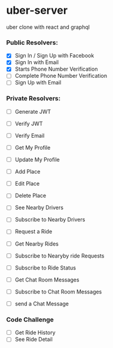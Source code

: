 # uber-server
uber clone with react and graphql

### Public Resolvers:

- [x] Sign In / Sign Up with Facebook
- [x] Sign In with Email
- [x] Starts Phone Number Verification
- [ ] Complete Phone Number Verification
- [ ] Sign Up with Email

### Private Resolvers:

- [ ] Generate JWT
- [ ] Verify JWT
- [ ] Verify Email
- [ ] Get My Profile
- [ ] Update My Profile
- [ ] Add Place
- [ ] Edit Place
- [ ] Delete Place
- [ ] See Nearby Drivers
- [ ] Subscribe to Nearby Drivers
- [ ] Request a Ride
- [ ] Get Nearby Rides
- [ ] Subscribe to Nearyby ride Requests
- [ ] Subscribe to Ride Status
- [ ] Get Chat Room Messages
- [ ] Subscribe to Chat Room Messages
- [ ] send a Chat Message



### Code Challenge

- [ ] Get Ride History
- [ ] See Ride Detail